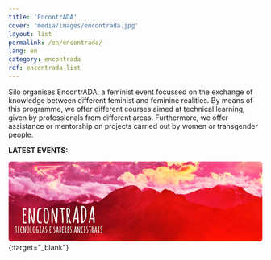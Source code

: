 ```yaml
---
title: 'EncontrADA'
cover: 'media/images/encontrada.jpg'
layout: list
permalink: /en/encontrada/
lang: en
category: encontrada
ref: encontrada-list
---
```

Silo organises EncontrADA, a feminist event focussed on the exchange of knowledge between different feminist and feminine realities. By means of this programme, we offer different courses aimed at technical learning, given by professionals from different areas. Furthermore, we offer assistance or mentorship on projects carried out by women or transgender people.
  
  
**LATEST EVENTS:**
  
[![](/media/images/encontrada16.jpg)](http://encontrada.org){:target="_blank"}
